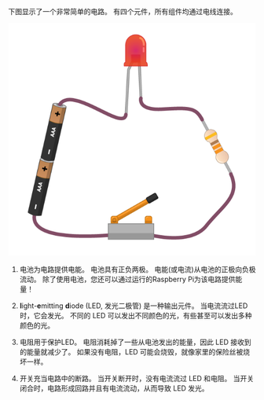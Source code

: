 下图显示了一个非常简单的电路。 有四个元件，所有组件均通过电线连接。

![简单电路](images/simple-circuit.png)

1. 电池为电路提供电能。 电池具有正负两极。 电能(或电流)从电池的正极向负极流动。 除了使用电池，您还可以通过运行的Raspberry Pi为该电路提供能量！

1. **l**ight-**e**mitting **d**iode (LED, 发光二极管) 是一种输出元件。 当电流流过LED时，它会发光。 不同的 LED 可以发出不同颜色的光，有些甚至可以发出多种颜色的光。

1. 电阻用于保护LED。 电阻消耗掉了一些从电池发出的能量，因此 LED 接收到的能量就减少了。 如果没有电阻，LED 可能会烧毁，就像家里的保险丝被烧坏一样。

1. 开关充当电路中的断路。 当开关断开时，没有电流流过 LED 和电阻。 当开关闭合时，电路形成回路并且有电流流动，从而导致 LED 发光。
